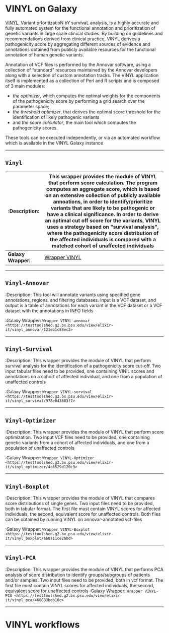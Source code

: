 # VINYL on Galaxy
[VINYL](https://www.biorxiv.org/content/10.1101/2020.01.23.917229v1.full), Variant prIoritizatioN bY survivaL analysis, is a highly accurate and fully automated system for the functional annotation and prioritization of genetic variants in large scale clinical studies. By building on guidelines and recommendations derived from clinical practice, VINYL derives a pathogenicity score by aggregating different sources of evidence and annotations obtained from publicly available resources for the functional annotation of human genetic variants.   

Annotation of VCF files is performed by the Annovar software, using a collection of “standard” resources maintained by the Annovar developers along with a selection of custom annotation tracks. The VINYL application itself is implemented as a collection of Perl and R scripts and is composed of 3 main modules:
- *the optimizer*, which computes the optimal weights for the components of the pathogenicity score by performing a grid search over the parameter space;
- *the threshold optimizer*, that derives the optimal score threshold for the identification of likely pathogenic variants
- and *the score calculator*, the main tool which computes the pathogenicity scores.

These tools can be executed independently, or via an automated workflow which is available in the VINYL Galaxy instance

-------------------
``Vinyl``
-------------------

| :Description: | This wrapper provides the module of VINYL that perform score calculation. The program computes an aggregate score, which is based on an extensive collection of publicly available annoations, in order to identify/prioritize variants that are likely to be pathogenic or have a clinical significance. In order to derive an optimal cut off score for the variants, VINYL uses a strategy based on "survival analysis", where the pathogenicity score distribution of the affected individuals is compared with a matched cohort of unaffected individuals |
|--------------|---------------------------------------------------------------------|
| **Galaxy Wrapper:** | [Wrapper VINYL](https://testtoolshed.g2.bx.psu.edu/view/elixir-it/vinyl/da94ac699bfa) |

-------------------
``Vinyl-Annovar``
-------------------

:Description: 
        This tool will annotate variants using specified gene annotations, regions, and filtering databases. Input is a VCF dataset, and output is a table of annotations for each variant in the VCF dataset or a VCF dataset with the annotations in INFO fields

:Galaxy Wrapper: `Wrapper VINYL-annovar <https://testtoolshed.g2.bx.psu.edu/view/elixir-it/vinyl_annovar/121eb1c88ec2>`

-------------------
``Vinyl-Survival``
-------------------

:Description:
        This wrapper provides the module of VINYL that perform survival analysis for the identification of a pathogenicity score cut-off. Two input tabular files need to be provided, one containing VINIL scores and annotations on a cohort of affected individual, and one from a population of unaffected controls

:Galaxy Wrapper: `Wrapper VINYL-survival <https://testtoolshed.g2.bx.psu.edu/view/elixir-it/vinyl_survival/978e043603f7>`

------------------
`Vinyl-Optimizer`
------------------

:Description:
        This wrapper provides the module of VINYL that perform score optimization. Two input VCF files need to be provided, one containing genetic variants from a cohort of affected individuals, and one from a population of unaffected controls

:Galaxy Wrapper: `Wrapper VINYL-Optimizer <https://testtoolshed.g2.bx.psu.edu/view/elixir-it/vinyl_optimizer/4c6529d120c3>`

-----------------
`Vinyl-Boxplot`
-----------------

:Description:
        This wrapper provides the module of VINYL that compares score distributions of single genes. Two input files need to be provided, both in tabular format. The first file must contain VINYL scores for affected individuals, the second, equivalent score for unaffected controls. Both files can be obtained by running VINYL on annovar-annotated vcf-files

:Galaxy Wrapper: `Wrapper VINYL-Boxplot <https://testtoolshed.g2.bx.psu.edu/view/elixir-it/vinyl_boxplot/a68a11ce2abd>` 

-----------------
`Vinyl-PCA`
-----------------

:Description: 
        This wrapper provides the module of VINYL that performs PCA analysis of score distribution to identify groups/subgroups of patients and/or samples. Two input files need to be provided, both in vcf format. The first file must contain VINYL scores for affected individuals, the second, equivalent score for unaffected controls
:Galaxy Wrapper: `Wrapper VINYL-PCA <https://testtoolshed.g2.bx.psu.edu/view/elixir-it/vinyl_pca/460883beb10c>`

---------------------

VINYL workflows
================

